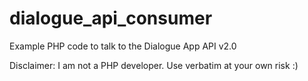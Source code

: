 dialogue_api_consumer
=====================

Example PHP code to talk to the Dialogue App API v2.0

Disclaimer: I am not a PHP developer.  Use verbatim at your own risk :)
